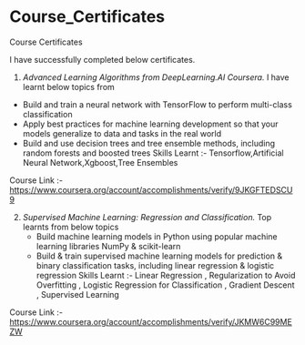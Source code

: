 # Course_Certificates
Course Certificates 

I have successfully completed below certificates.


1. *Advanced Learning Algorithms from DeepLearning.AI Coursera.*
  I have learnt  below topics from
  - Build and train a neural network with TensorFlow to perform multi-class classification
  - Apply best practices for machine learning development so that your models generalize to data and tasks in the real world
  - Build and use decision trees and tree ensemble methods, including random forests and boosted trees
  Skills Learnt :- Tensorflow,Artificial Neural Network,Xgboost,Tree Ensembles
    
  Course Link :- https://www.coursera.org/account/accomplishments/verify/9JKGFTEDSCU9

2. *Supervised Machine Learning: Regression and Classification.*
   Top learnts from below topics
   - Build machine learning models in Python using popular machine learning libraries NumPy & scikit-learn
   - Build & train supervised machine learning models for prediction & binary classification tasks, including linear regression & logistic regression
   Skills Learnt :- Linear Regression , Regularization to Avoid Overfitting , Logistic Regression for Classification , Gradient Descent , Supervised Learning

  Course Link :- https://www.coursera.org/account/accomplishments/verify/JKMW6C99MEZW

